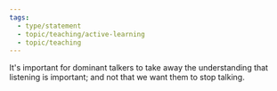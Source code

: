 ```yaml
---
tags:
  - type/statement
  - topic/teaching/active-learning
  - topic/teaching
---
```

It's important for dominant talkers to take away the understanding that listening is important; and not that we want them to stop talking.